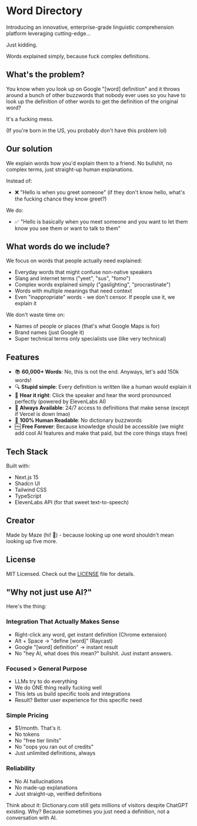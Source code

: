 # Word Directory

Introducing an innovative, enterprise-grade linguistic comprehension platform leveraging cutting-edge...

Just kidding.

Words explained simply, because fuck complex definitions.

## What's the problem?

You know when you look up on Google "[word] definition" and it throws around a bunch of other buzzwords that nobody ever uses so you have to look up the definition of other words to get the definition of the original word?

It's a fucking mess.

(If you're born in the US, you probably don't have this problem lol)

## Our solution

We explain words how you'd explain them to a friend. No bullshit, no complex terms, just straight-up human explanations.

Instead of:

- ❌ "Hello is when you greet someone" (if they don't know hello, what's the fucking chance they know greet?)

We do:

- ✅ "Hello is basically when you meet someone and you want to let them know you see them or want to talk to them"

## What words do we include?

We focus on words that people actually need explained:

- Everyday words that might confuse non-native speakers
- Slang and internet terms ("yeet", "sus", "fomo")
- Complex words explained simply ("gaslighting", "procrastinate")
- Words with multiple meanings that need context
- Even "inappropriate" words - we don't censor. If people use it, we explain it

We don't waste time on:

- Names of people or places (that's what Google Maps is for)
- Brand names (just Google it)
- Super technical terms only specialists use (like very technical)

## Features

- 📚 **60,000+ Words**: No, this is not the end. Anyways, let's add 150k words!
- 🔍 **Stupid simple**: Every definition is written like a human would explain it
- 🎯 **Hear it right**: Click the speaker and hear the word pronounced perfectly (powered by ElevenLabs AI)
- 🚀 **Always Available**: 24/7 access to definitions that make sense (except if Vercel is down lmao)
- 💯 **100% Human Readable**: No dictionary buzzwords
- 🆓 **Free Forever**: Because knowledge should be accessible (we might add cool AI features and make that paid, but the core things stays free)

## Tech Stack

Built with:

- Next.js 15
- Shadcn UI
- Tailwind CSS
- TypeScript
- ElevenLabs API (for that sweet text-to-speech)

## Creator

Made by Maze (hi! 👋) - because looking up one word shouldn't mean looking up five more.

## License

MIT Licensed. Check out the [LICENSE](LICENSE) file for details.

## "Why not just use AI?"

Here's the thing:

### Integration That Actually Makes Sense

- Right-click any word, get instant definition (Chrome extension)
- Alt + Space → "define [word]" (Raycast)
- Google "[word] definition" → instant result
- No "hey AI, what does this mean?" bullshit. Just instant answers.

### Focused > General Purpose

- LLMs try to do everything
- We do ONE thing really fucking well
- This lets us build specific tools and integrations
- Result? Better user experience for this specific need

### Simple Pricing

- $1/month. That's it.
- No tokens
- No "free tier limits"
- No "oops you ran out of credits"
- Just unlimited definitions, always

### Reliability

- No AI hallucinations
- No made-up explanations
- Just straight-up, verified definitions

Think about it: Dictionary.com still gets millions of visitors despite ChatGPT existing. Why? Because sometimes you just need a definition, not a conversation with AI.
